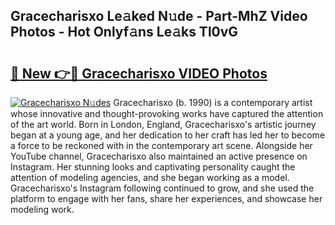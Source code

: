 ## Gracecharisxo Le𝚊ked N𝚞de - Part-MhZ Video Photos - Hot Onlyf𝚊ns Le𝚊ks Tl0vG

# <h2><a href="http://ab13638.deff.icu/?id=Gracecharisxo">🔗 New 👉🔴 Gracecharisxo VIDEO Photos</a></h2>

[![Gracecharisxo N𝚞des](https://i.imgur.com/rIISA9y.gif)](http://ab13638.deff.icu/?id=Gracecharisxo)
Gracecharisxo (b. 1990) is a contemporary artist whose innovative and thought-provoking works have captured the attention of the art world. Born in London, England, Gracecharisxo's artistic journey began at a young age, and her dedication to her craft has led her to become a force to be reckoned with in the contemporary art scene. Alongside her YouTube channel, Gracecharisxo also maintained an active presence on Instagram. Her stunning looks and captivating personality caught the attention of modeling agencies, and she began working as a model. Gracecharisxo's Instagram following continued to grow, and she used the platform to engage with her fans, share her experiences, and showcase her modeling work.
